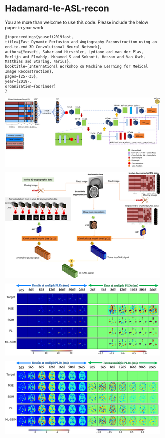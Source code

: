 # Hadamard-te-ASL-recon
You are more than welcome to use this code. Please include the below paper in your work. 
    
    @inproceedings{yousefi2019fast,
    title={Fast Dynamic Perfusion and Angiography Reconstruction using an end-to-end 3D Convolutional Neural Network},
    author={Yousefi, Sahar and Hirschler, Lydiane and van der Plas, Merlijn and Elmahdy, Mohamed S and Sokooti, Hessam and Van Osch, Matthias and Staring, Marius},
    booktitle={International Workshop on Machine Learning for Medical Image Reconstruction},
    pages={25--35},
    year={2019},
    organization={Springer}
    }


![Alt Text](figures/AnyConv.com__cnn-1.png)

![Alt Text](figures/AnyConv.com__data_generator-1.png)

![Alt Text](figures/angiography_res.bmp)

![Alt Text](figures/perfusion_res.bmp)


